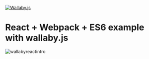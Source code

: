 [![Wallaby.js](https://img.shields.io/badge/wallaby.js-configured-green.svg)](https://wallabyjs.com)

# React + Webpack + ES6 example with wallaby.js

![wallabyreactintro](https://cloud.githubusercontent.com/assets/979966/7109860/5f122232-e1ea-11e4-98c4-29a56f734182.gif)
